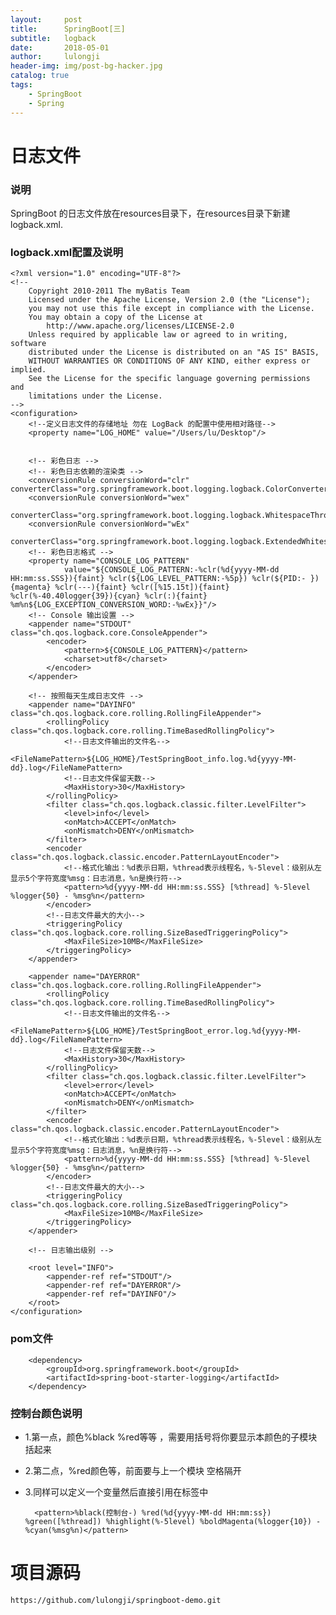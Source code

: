 ```yaml
---
layout:     post
title:      SpringBoot[三]
subtitle:   logback
date:       2018-05-01
author:     lulongji
header-img: img/post-bg-hacker.jpg
catalog: true
tags:
    - SpringBoot
    - Spring
---
```



# 日志文件

### 说明
SpringBoot 的日志文件放在resources目录下，在resources目录下新建logback.xml.

### logback.xml配置及说明
    <?xml version="1.0" encoding="UTF-8"?>
    <!--
        Copyright 2010-2011 The myBatis Team
        Licensed under the Apache License, Version 2.0 (the "License");
        you may not use this file except in compliance with the License.
        You may obtain a copy of the License at
            http://www.apache.org/licenses/LICENSE-2.0
        Unless required by applicable law or agreed to in writing, software
        distributed under the License is distributed on an "AS IS" BASIS,
        WITHOUT WARRANTIES OR CONDITIONS OF ANY KIND, either express or implied.
        See the License for the specific language governing permissions and
        limitations under the License.
    -->
    <configuration>
        <!--定义日志文件的存储地址 勿在 LogBack 的配置中使用相对路径-->
        <property name="LOG_HOME" value="/Users/lu/Desktop"/>


        <!-- 彩色日志 -->
        <!-- 彩色日志依赖的渲染类 -->
        <conversionRule conversionWord="clr" converterClass="org.springframework.boot.logging.logback.ColorConverter"/>
        <conversionRule conversionWord="wex"
                        converterClass="org.springframework.boot.logging.logback.WhitespaceThrowableProxyConverter"/>
        <conversionRule conversionWord="wEx"
                        converterClass="org.springframework.boot.logging.logback.ExtendedWhitespaceThrowableProxyConverter"/>
        <!-- 彩色日志格式 -->
        <property name="CONSOLE_LOG_PATTERN"
                value="${CONSOLE_LOG_PATTERN:-%clr(%d{yyyy-MM-dd HH:mm:ss.SSS}){faint} %clr(${LOG_LEVEL_PATTERN:-%5p}) %clr(${PID:- }){magenta} %clr(---){faint} %clr([%15.15t]){faint} %clr(%-40.40logger{39}){cyan} %clr(:){faint} %m%n${LOG_EXCEPTION_CONVERSION_WORD:-%wEx}}"/>
        <!-- Console 输出设置 -->
        <appender name="STDOUT" class="ch.qos.logback.core.ConsoleAppender">
            <encoder>
                <pattern>${CONSOLE_LOG_PATTERN}</pattern>
                <charset>utf8</charset>
            </encoder>
        </appender>
        
        <!-- 按照每天生成日志文件 -->
        <appender name="DAYINFO" class="ch.qos.logback.core.rolling.RollingFileAppender">
            <rollingPolicy class="ch.qos.logback.core.rolling.TimeBasedRollingPolicy">
                <!--日志文件输出的文件名-->
                <FileNamePattern>${LOG_HOME}/TestSpringBoot_info.log.%d{yyyy-MM-dd}.log</FileNamePattern>
                <!--日志文件保留天数-->
                <MaxHistory>30</MaxHistory>
            </rollingPolicy>
            <filter class="ch.qos.logback.classic.filter.LevelFilter">
                <level>info</level>
                <onMatch>ACCEPT</onMatch>
                <onMismatch>DENY</onMismatch>
            </filter>
            <encoder class="ch.qos.logback.classic.encoder.PatternLayoutEncoder">
                <!--格式化输出：%d表示日期，%thread表示线程名，%-5level：级别从左显示5个字符宽度%msg：日志消息，%n是换行符-->
                <pattern>%d{yyyy-MM-dd HH:mm:ss.SSS} [%thread] %-5level %logger{50} - %msg%n</pattern>
            </encoder>
            <!--日志文件最大的大小-->
            <triggeringPolicy class="ch.qos.logback.core.rolling.SizeBasedTriggeringPolicy">
                <MaxFileSize>10MB</MaxFileSize>
            </triggeringPolicy>
        </appender>

        <appender name="DAYERROR" class="ch.qos.logback.core.rolling.RollingFileAppender">
            <rollingPolicy class="ch.qos.logback.core.rolling.TimeBasedRollingPolicy">
                <!--日志文件输出的文件名-->
                <FileNamePattern>${LOG_HOME}/TestSpringBoot_error.log.%d{yyyy-MM-dd}.log</FileNamePattern>
                <!--日志文件保留天数-->
                <MaxHistory>30</MaxHistory>
            </rollingPolicy>
            <filter class="ch.qos.logback.classic.filter.LevelFilter">
                <level>error</level>
                <onMatch>ACCEPT</onMatch>
                <onMismatch>DENY</onMismatch>
            </filter>
            <encoder class="ch.qos.logback.classic.encoder.PatternLayoutEncoder">
                <!--格式化输出：%d表示日期，%thread表示线程名，%-5level：级别从左显示5个字符宽度%msg：日志消息，%n是换行符-->
                <pattern>%d{yyyy-MM-dd HH:mm:ss.SSS} [%thread] %-5level %logger{50} - %msg%n</pattern>
            </encoder>
            <!--日志文件最大的大小-->
            <triggeringPolicy class="ch.qos.logback.core.rolling.SizeBasedTriggeringPolicy">
                <MaxFileSize>10MB</MaxFileSize>
            </triggeringPolicy>
        </appender>

        <!-- 日志输出级别 -->

        <root level="INFO">
            <appender-ref ref="STDOUT"/>
            <appender-ref ref="DAYERROR"/>
            <appender-ref ref="DAYINFO"/>
        </root>
    </configuration>

### pom文件

        <dependency>
            <groupId>org.springframework.boot</groupId>
            <artifactId>spring-boot-starter-logging</artifactId>
        </dependency>



### 控制台颜色说明

- 1.第一点，颜色%black %red等等 ，需要用括号将你要显示本颜色的子模块括起来

- 2.第二点，%red颜色等，前面要与上一个模块 空格隔开

- 3.同样可以定义一个变量然后直接引用在<pattern>标签中


        <pattern>%black(控制台-) %red(%d{yyyy-MM-dd HH:mm:ss}) %green([%thread]) %highlight(%-5level) %boldMagenta(%logger{10}) - %cyan(%msg%n)</pattern>


# 项目源码
```https://github.com/lulongji/springboot-demo.git```
